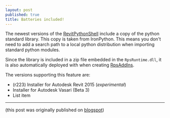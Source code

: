 ```yaml
---
layout: post
published: true
title: Batteries included!
---
```


The newest versions of the [RevitPythonShell](https://github.com/architecture-building-systems/revitpythonshell) include a copy of the python standard library. This copy is taken from IronPython. This means you don't need to add a search path to a local python distribution when importing standard python modules.

Since the library is included in a zip file embedded in the `RpsRuntime.dll`, it is also automatically deployed with when creating [RpsAddIns](http://darenatwork.blogspot.ch/2013/05/deploying-rps-scripts-with.html).

The versions supporting this feature are:

- (r223) Installer for Autodesk Revit 2015 (*experimental*)
- Installer for Autodesk Vasari (Beta 3)
- List item

---

(this post was originally published on [blogspot](https://darenatwork.blogspot.com/2015/02/))